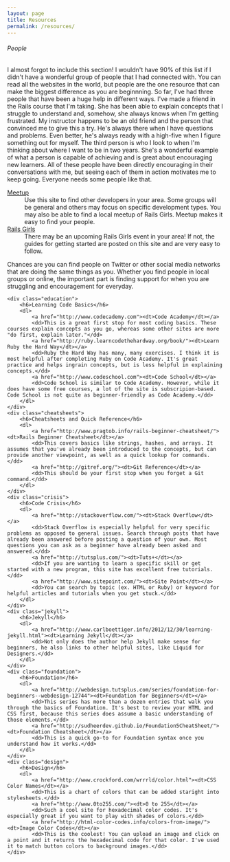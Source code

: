 ```yaml
---
layout: page
title: Resources
permalink: /resources/
---
```

<div class="resource-wrapper">
	<div class ="people">
		<h6>People</h6>
		<p>I almost forgot to include this section! I wouldn't have 90% of this list if I didn't have a wonderful group of people that I had connected with. You can read all the websites in the world, but people are the one resource that can make the biggest difference as you are beginnning. So far, I've had three people that have been a huge help in different ways. I've made a friend in the Rails course that I'm taking. She has been able to explain concepts that I struggle to understand and, somehow, she always knows when I'm getting frustrated. My instructor happens to be an old friend and the person that convinced me to give this a try. He's always there when I have questions and problems. Even better, he's always ready with a high-five when I figure something out for myself. The third person is who I look to when I'm thinking about where I want to be in two years. She's a wonderful example of what a person is capable of achieving and is great about encouraging new learners. All of these people have been directly encouraging in their conversations with me, but seeing each of them in action motivates me to keep going. Everyone needs some people like that.</p>
		<dl>
			<a href="http://www.meetup.com/"><dt>Meetup</dt></a>
			<dd>Use this site to find other developers in your area. Some groups will be general and others may focus on specific development types. You may also be able to find a local meetup of Rails Girls. Meetup makes it easy to find your people.</dd>
			<a href="http://railsgirls.com/events"><dt>Rails Girls</dt></a>
			<dd>There may be an upcoming Rails Girls event in your area! If not, the guides for getting started are posted on this site and are very easy to follow.</dd>
		</dl>
		<p>Chances are you can find people on Twitter or other social media networks that are doing the same things as you. Whether you find people in local groups or online, the important part is finding support for when you are struggling and encouragement for everyday.</p>

	<div class="education">
		<h6>Learning Code Basics</h6>
		<dl>
			<a href="http://www.codecademy.com"><dt>Code Academy</dt></a>
			<dd>This is a great first stop for most coding basics. These courses explain concepts as you go, whereas some other sites are more "do first, explain later."</dd>
			<a href="http://ruby.learncodethehardway.org/book/"><dt>Learn Ruby the Hard Way</dt></a>
			<dd>Ruby the Hard Way has many, many exercises. I think it is most helpful after completing Ruby on Code Academy. It's great practice and helps ingrain concepts, but is less helpful in explaining concepts.</dd>
			<a href="http://www.codeschool.com"><dt>Code School</dt></a>
			<dd>Code School is similar to Code Academy. However, while it does have some free courses, a lot of the site is subscripion-based. Code School is not quite as beginner-friendly as Code Academy.</dd> 
		</dl>	
	</div>
	<div class="cheatsheets">
		<h6>Cheatsheets and Quick Reference</h6>
		<dl>
			<a href="http://www.pragtob.info/rails-beginner-cheatsheet/"><dt>Rails Beginner Cheatsheet</dt></a>
			<dd>This covers basics like strings, hashes, and arrays. It assumes that you've already been introduced to the concepts, but can provide another viewpoint, as well as a quick lookup for commands.</dd>
			<a href="http://gitref.org/"><dt>Git Reference</dt></a>
			<dd>This should be your first stop when you forget a Git command.</dd>  
		</dl>
	</div>
	<div class="crisis">
		<h6>Code Crisis</h6>
		<dl>
			<a href="http://stackoverflow.com/"><dt>Stack Overflow</dt></a>
			<dd>Stack Overflow is especially helpful for very specific problems as opposed to general issues. Search through posts that have already been answered before posting a question of your own. Most questions you can ask as a beginner have already been asked and answered.</dd>
			<a href="http://tutsplus.com/"><dt>Tuts+</dt></a>
			<dd>If you are wanting to learn a specific skill or get started with a new program, this site has excellent free tutorials.</dd>
			<a href="http://www.sitepoint.com/"><dt>Site Point</dt></a>
			<dd>You can search by topic (ex. HTML or Ruby) or keyword for helpful articles and tutorials when you get stuck.</dd> 
		</dl>
	</div>
	<div class="jekyll">
		<h6>Jekyll</h6>
		<dl>
			<a href="http://www.carlboettiger.info/2012/12/30/learning-jekyll.html"><dt>Learning Jekyll</dt></a>
			<dd>Not only does the author help Jekyll make sense for beginners, he also links to other helpful sites, like Liquid for Designers.</dd>
		</dl>
	</div>
	<div class="foundation">
		<h6>Foundation</h6>
		<dl>
			<a href="http://webdesign.tutsplus.com/series/foundation-for-beginners--webdesign-12744"><dt>Foundation for Beginners</dt></a>
			<dd>This series has more than a dozen entries that walk you through the basics of Foundation. It's best to review your HTML and CSS first, because this series does assume a basic understanding of those elements.</dd>
			<a href="http://sudheerdev.github.io/Foundation5CheatSheet/"><dt>Foundation Cheatsheet</dt></a>
			<dd>This is a quick go-to for Foundation syntax once you understand how it works.</dd>
		</dl>
	</div>
	<div class="design">
		<h6>Design</h6>
		<dl>
			<a href="http://www.crockford.com/wrrrld/color.html"><dt>CSS Color Names</dt></a>
			<dd>This is a chart of colors that can be added staright into stylesheets.</dd>
			<a href="http://www.0to255.com/"><dt>0 to 255</dt></a>
			<dd>Such a cool site for hexadecimal color codes. It's especially great if you want to play with shades of colors.</dd>
			<a href="http://html-color-codes.info/colors-from-image/"><dt>Image Color Codes</dt></a>
			<dd>This is the coolest! You can upload an image and click on a point and it returns the hexadecimal code for that color. I've used it to match button colors to background images.</dd>
	</div>
</div>
